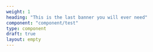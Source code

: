 ```yaml
---
weight: 1
heading: "This is the last banner you will ever need"
component: "component/test"
type: component
draft: true
layout: empty
---
```

